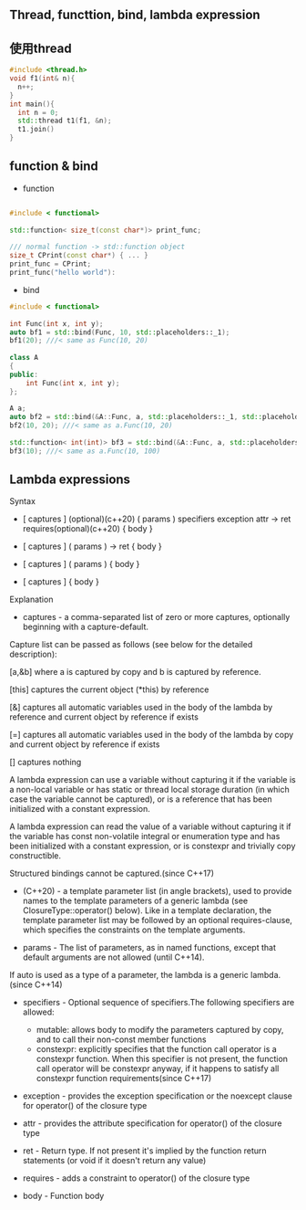## Thread, functtion, bind, lambda  expression

<!-- toc -->

## 使用thread
```C++
#include <thread.h>
void f1(int& n){
  n++;
}
int main(){
  int n = 0;
  std::thread t1(f1, &n);
  t1.join()
}
```


## function & bind
* function

```C++

#include < functional>  
   
std::function< size_t(const char*)> print_func;  
   
/// normal function -> std::function object  
size_t CPrint(const char*) { ... }  
print_func = CPrint;  
print_func("hello world"):  

```
* bind

```C++
#include < functional>  
   
int Func(int x, int y);  
auto bf1 = std::bind(Func, 10, std::placeholders::_1);  
bf1(20); ///< same as Func(10, 20)  
   
class A  
{  
public:  
    int Func(int x, int y);  
};  
   
A a;  
auto bf2 = std::bind(&A::Func, a, std::placeholders::_1, std::placeholders::_2);  
bf2(10, 20); ///< same as a.Func(10, 20)  
   
std::function< int(int)> bf3 = std::bind(&A::Func, a, std::placeholders::_1, 100);  
bf3(10); ///< same as a.Func(10, 100)  
```

## Lambda expressions

Syntax

* \[ captures \] <tparams>(optional)(c++20) ( params ) specifiers exception attr -> ret requires(optional)(c++20) { body }  

* \[ captures \] ( params ) -> ret { body } 

* \[ captures \] ( params ) { body } 

* \[ captures \] { body } 

Explanation


* captures  - a comma-separated list of zero or more captures, optionally beginning with a capture-default.

Capture list can be passed as follows (see below for the detailed description):


[a,&b] where a is captured by copy and b is captured by reference.

\[this\] captures the current object (\*this) by reference

[&] captures all automatic variables used in the body of the lambda by reference and current object by reference if exists

[=] captures all automatic variables used in the body of the lambda by copy and current object by reference if exists

[] captures nothing

A lambda expression can use a variable without capturing it if the variable is a non-local variable or has static or thread local storage duration (in which case the variable cannot be captured), or is a reference that has been initialized with a constant expression.

A lambda expression can read the value of a variable without capturing it if the variable has const non-volatile integral or enumeration type and has been initialized with a constant expression, or is constexpr and trivially copy constructible.

Structured bindings cannot be captured.(since C++17)

* <tparams>(C++20)  - a template parameter list (in angle brackets), used to provide names to the template parameters of a generic lambda (see ClosureType::operator() below). Like in a template declaration, the template parameter list may be followed by an optional requires-clause, which specifies the constraints on the template arguments.

* params  - The list of parameters, as in named functions, except that default arguments are not allowed (until C++14). 

If auto is used as a type of a parameter, the lambda is a generic lambda. (since C++14)

* specifiers  - Optional sequence of specifiers.The following specifiers are allowed:

  - mutable: allows body to modify the parameters captured by copy, and to call their non-const member functions
  - constexpr: explicitly specifies that the function call operator is a constexpr function. When this specifier is not present, the function call operator will be constexpr anyway, if it happens to satisfy all constexpr function requirements(since C++17)

* exception - provides the exception specification or the noexcept clause for operator() of the closure type

* attr  - provides the attribute specification for operator() of the closure type

* ret - Return type. If not present it's implied by the function return statements (or void if it doesn't return any value)

* requires  - adds a constraint to operator() of the closure type

* body  - Function body


